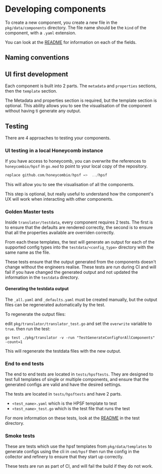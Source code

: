 # Developing components

To create a new component, you create a new file in the `pkg/data/components` directory. The file name should be the `kind` of the component, with a `.yaml` extension.

You can look at the [README](./README.md) for information on each of the fields.

## Naming conventions


## UI first development

Each component is built into 2 parts. The `metadata` and `properties` sections, then the `template` section.

The Metadata and properties section is required, but the template section is optional. This ability allows you to see the visualisation of the component without having ti generate any output.

## Testing

There are 4 approaches to testing your components.

### UI testing in a local Honeycomb instance

If you have access to honeycomb, you can overwrite the references to `honeycombio/hpsf` in `go.mod` to point to your local copy of the repository.

```go
replace github.com/honeycombio/hpsf =>  ../hpsf
```

This will allow you to see the visualisation of all the components.

This step is optional, but really useful to understand how the component's UX will work when interacting with other components.

### Golden Master tests

Inside `translator/testdata`, every component requires 2 tests. The first is to ensure that the defaults are rendered correctly, the second is to ensure that all the properties available are overriden correctly.

From each these templates, the test will generate an output for each of the supported config types into the `testdata/<config_type>` directory with the same name as the file.

These tests ensure that the output generated from the components doesn't change without the engineers realise. These tests are run during CI and will fail if you have changed the generated output and not updated the information in the `testdata` directory.

#### Generating the testdata output

The `_all.yaml` and `_defaults.yaml` must be created manually, but the output files can be regenerated automatically by the test.

To regenerate the output files:

edit `pkg/translator/translator_test.go` and set the `overwrite` variable to `true`. then run the test:

```shell
go test ./pkg/translator -v -run "TestGenerateConfigForAllComponents" -count=1
```

 This will regenerate the testdata files with the new output.

### End to end tests

The end to end tests are located in `tests/hpsftests`. They are designed to test full templates of single or multiple components, and ensure that the generated configs are valid and have the desired settings.

The tests are located in `tests/hpsftests` and have 2 parts.

* `<test_name>.yaml` which is the HPSF template to test
* `<test_name>_test.go` which is the test file that runs the test

For more information on these tests, look at the [README](../tests/hpsftests/README.md) in the test directory.

### Smoke tests

These are tests which use the hpsf templates from `pkg/data/templates` to generate configs using the cli in `cmd/hpsf` then run the config in the collector and refinery to ensure that they start up correctly.

These tests are run as part of CI, and will fail the build if they do not work.
